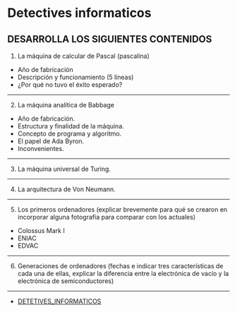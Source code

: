 # Detectives informaticos 
## DESARROLLA LOS SIGUIENTES CONTENIDOS
1) La máquina de calcular de Pascal (pascalina)
* Año de fabricación
* Descripción y funcionamiento (5 líneas)
* ¿Por qué no tuvo el éxito esperado?
***
2) La máquina analítica de Babbage
* Año de fabricación.
* Estructura y finalidad de la máquina.
* Concepto de programa y algoritmo.
* El papel de Ada Byron.
* Inconvenientes.
***
3) La máquina universal de Turing.
***
4) La arquitectura de Von Neumann.
***
5) Los primeros ordenadores (explicar brevemente para qué se crearon en incorporar alguna fotografía para comparar con los actuales)
* Colossus Mark I
* ENIAC 
* EDVAC
***
6) Generaciones de ordenadores (fechas e indicar tres características de cada una de ellas, explicar la diferencia entre la electrónica de vacío y la electrónica de semiconductores)

***

* [DETETIVES_INFORMATICOS](/data/HISTORIA_DE_INTERNET.md)
